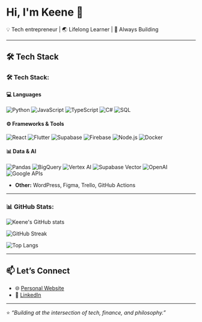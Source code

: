 # Hi, I'm Keene 👋  

💡 Tech entrepreneur | 🌏 Lifelong Learner | 🚀 Always Building

---

## 🛠 Tech Stack
### 🛠 Tech Stack:

#### 💻 Languages
![Python](https://img.shields.io/badge/python-3670A0?style=for-the-badge&logo=python&logoColor=ffdd54)
![JavaScript](https://img.shields.io/badge/javascript-%23323330.svg?style=for-the-badge&logo=javascript&logoColor=%23F7DF1E)
![TypeScript](https://img.shields.io/badge/typescript-%23007ACC.svg?style=for-the-badge&logo=typescript&logoColor=white)
![C#](https://img.shields.io/badge/c%23-%23239120.svg?style=for-the-badge&logo=csharp&logoColor=white)
![SQL](https://img.shields.io/badge/sql-%2300f.svg?style=for-the-badge&logo=postgresql&logoColor=white)

#### ⚙️ Frameworks & Tools
![React](https://img.shields.io/badge/react-%2320232a.svg?style=for-the-badge&logo=react&logoColor=%2361DAFB)
![Flutter](https://img.shields.io/badge/Flutter-%2302569B.svg?style=for-the-badge&logo=flutter&logoColor=white)
![Supabase](https://img.shields.io/badge/supabase-3ECF8E?style=for-the-badge&logo=supabase&logoColor=white)
![Firebase](https://img.shields.io/badge/firebase-ffca28?style=for-the-badge&logo=firebase&logoColor=black)
![Node.js](https://img.shields.io/badge/node.js-6DA55F?style=for-the-badge&logo=node.js&logoColor=white)
![Docker](https://img.shields.io/badge/docker-%230db7ed.svg?style=for-the-badge&logo=docker&logoColor=white)

#### 📊 Data & AI
![Pandas](https://img.shields.io/badge/pandas-%23150458.svg?style=for-the-badge&logo=pandas&logoColor=white)
![BigQuery](https://img.shields.io/badge/BigQuery-4285F4?style=for-the-badge&logo=googlecloud&logoColor=white)
![Vertex AI](https://img.shields.io/badge/Vertex%20AI-4285F4?style=for-the-badge&logo=googlecloud&logoColor=white)
![Supabase Vector](https://img.shields.io/badge/Supabase%20Vector-3ECF8E?style=for-the-badge&logo=supabase&logoColor=white)
![OpenAI](https://img.shields.io/badge/OpenAI-412991?style=for-the-badge&logo=openai&logoColor=white)
![Google APIs](https://img.shields.io/badge/Google%20APIs-4285F4?style=for-the-badge&logo=google&logoColor=white)

- **Other:** WordPress, Figma, Trello, GitHub Actions  

---

### 📊 GitHub Stats:
![Keene's GitHub stats](https://github-readme-stats.vercel.app/api?username=tankeene&show_icons=true&theme=radical)

![GitHub Streak](https://streak-stats.demolab.com?user=tankeene&theme=radical&hide_border=true)

![Top Langs](https://github-readme-stats.vercel.app/api/top-langs/?username=tankeene&layout=compact&theme=radical)

---

## 📫 Let’s Connect
- 🌐 [Personal Website](https://keene-site.lovable.app/)
- 💼 [LinkedIn](https://www.linkedin.com/in/keene-tan-b0a584232/)  

---

⭐️ *“Building at the intersection of tech, finance, and philosophy.”*  
